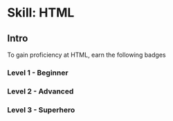 # Skill: HTML

## Intro
To gain proficiency at HTML, earn the following badges


### Level 1 - Beginner

### Level 2 - Advanced

### Level 3 - Superhero
